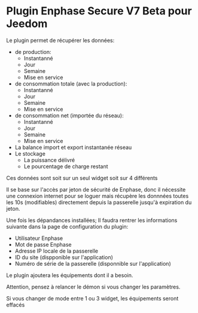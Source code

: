# Plugin Enphase Secure V7 Beta pour Jeedom

Le plugin permet de récupérer les données: 
* de production:
    * Instantanné
    * Jour
    * Semaine
    * Mise en service
* de consommation totale (avec la production):
    * Instantanné
    * Jour
    * Semaine
    * Mise en service
* de consommation net (importée du réseau):
    * Instantanné
    * Jour
    * Semaine
    * Mise en service
* La balance import et export instantanée réseau
* Le stockage
    * La puissance délivré
    * Le pourcentage de charge restant

Ces données sont soit sur un seul widget soit sur 4 différents
 
Il se base sur l'accès par jeton de sécurité de Enphase, donc il nécessite une connexion internet pour se loguer mais récupère les donnnées toutes les 10s (modifiables) directement depuis la passerelle jusqu'à expiration du jeton.


Une fois les dépandances installées;
Il faudra  rentrer les informations suivante dans la page de configuration du plugin:
* Utilisateur Enphase
* Mot de passe Enphase
* Adresse IP locale de la passerelle
* ID du site (dispponible sur l'application)
* Numéro de série de la passerelle (disponnible sur l'application)

Le plugin ajoutera les équipements dont il a besoin.


Attention, pensez à relancer le démon si vous changer les paramètres.

Si vous changer de mode entre 1 ou 3 widget, les équipements seront effacés